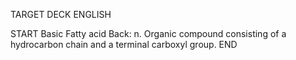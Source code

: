 TARGET DECK
ENGLISH

START
Basic
Fatty acid
Back: n. Organic compound consisting of a hydrocarbon chain and a terminal carboxyl group.
END
